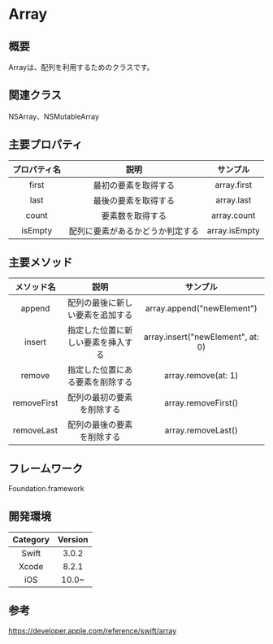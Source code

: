 # Array

## 概要
Arrayは、配列を利用するためのクラスです。

## 関連クラス
NSArray、NSMutableArray

## 主要プロパティ

| プロパティ名 | 説明 | サンプル |
|:-----------:|:------------:|:------------:|
| first | 最初の要素を取得する | array.first |
| last | 最後の要素を取得する | array.last |
| count | 要素数を取得する | array.count |
| isEmpty  | 配列に要素があるかどうか判定する | array.isEmpty |

## 主要メソッド

| メソッド名 | 説明 | サンプル |
|:-----------:|:------------:|:------------:|
| append | 配列の最後に新しい要素を追加する | array.append("newElement") |
| insert | 指定した位置に新しい要素を挿入する | array.insert("newElement", at: 0) |
| remove | 指定した位置にある要素を削除する | array.remove(at: 1) |
| removeFirst  | 配列の最初の要素を削除する | array.removeFirst() |
| removeLast | 配列の最後の要素を削除する | array.removeLast() |

## フレームワーク
Foundation.framework

## 開発環境
| Category | Version |
|:-----------:|:------------:|
| Swift | 3.0.2 |
| Xcode | 8.2.1 |
| iOS | 10.0~ |

## 参考
https://developer.apple.com/reference/swift/array
